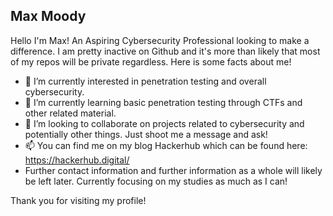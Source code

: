 ## Max Moody

Hello I'm Max! An Aspiring Cybersecurity Professional looking to make a difference.
I am pretty inactive on Github and it's more than likely that most of my repos will be private regardless.
Here is some facts about me!

- 👀 I’m currently interested in penetration testing and overall cybersecurity.
- 🌱 I’m currently learning basic penetration testing through CTFs and other related material.
- 💞️ I’m looking to collaborate on projects related to cybersecurity and potentially other things. Just shoot me a message and ask!
- 📫 You can find me on my blog Hackerhub which can be found here: https://hackerhub.digital/
- Further contact information and further information as a whole will likely be left later. Currently focusing on my studies as much as I can!

Thank you for visiting my profile!
